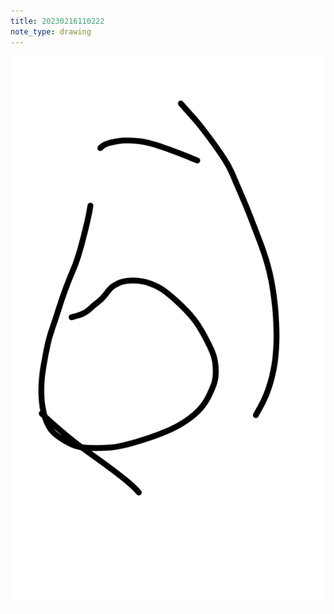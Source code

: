 ```yaml
---
title: 20230216110222 
note_type: drawing
---
```


![](drawing_1955aedf-5e5a-4bda-a361-b44259416c35.png)
